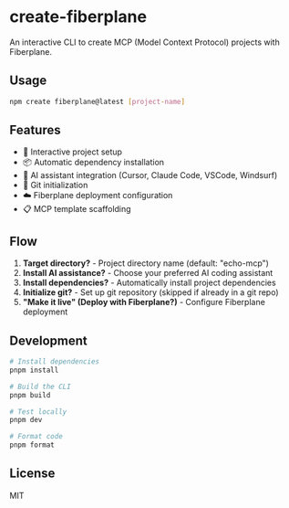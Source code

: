 # create-fiberplane

An interactive CLI to create MCP (Model Context Protocol) projects with Fiberplane.

## Usage

```bash
npm create fiberplane@latest [project-name]
```

## Features

- 🚀 Interactive project setup
- 📦 Automatic dependency installation
- 🤖 AI assistant integration (Cursor, Claude Code, VSCode, Windsurf)
- 🔧 Git initialization
- ☁️ Fiberplane deployment configuration
- 📋 MCP template scaffolding

## Flow

1. **Target directory?** - Project directory name (default: "echo-mcp")
2. **Install AI assistance?** - Choose your preferred AI coding assistant
3. **Install dependencies?** - Automatically install project dependencies
4. **Initialize git?** - Set up git repository (skipped if already in a git repo)
5. **"Make it live" (Deploy with Fiberplane?)** - Configure Fiberplane deployment

## Development

```bash
# Install dependencies
pnpm install

# Build the CLI
pnpm build

# Test locally
pnpm dev

# Format code
pnpm format
```

## License

MIT

